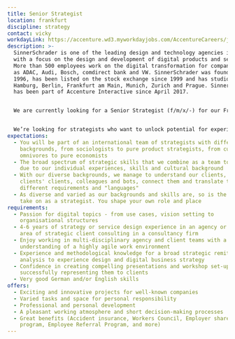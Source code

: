 ```yaml
---
title: Senior Strategist
location: frankfurt
discipline: strategy
contact: vicky
workdayLink: https://accenture.wd3.myworkdayjobs.com/AccentureCareers/job/Hamburg/Strategist--all-genders----SinnerSchrader_R00037836
description: >-
  SinnerSchrader is one of the leading design and technology agencies in Europe
  with a focus on the design and development of digital products and services.
  More than 500 employees work on the digital transformation for companies such
  as ADAC, Audi, Bosch, comdirect bank and VW. SinnerSchrader was founded in
  1996, has been listed on the stock exchange since 1999 and has studios in
  Hamburg, Berlin, Frankfurt am Main, Munich, Zurich and Prague. SinnerSchrader
  has been part of Accenture Interactive since April 2017.


  We are currently looking for a Senior Strategist (f/m/x/-) for our Frankfurt office.


  We’re looking for strategists who want to unlock potential for experiences that matter.  Strategists who design and revolutionize the digital platforms of tomorrow on the basis of sound methods, professional know-how and creative intuition. You are the kind of person who looks radically through the eyes of the user and develops beneficial and innovative solutions that make everyday life simpler and – above all – better. You are therefore equally at ease with service and experience design as you are with the standard strategy repertoire. You have a keen sense of brands and their business challenges in the digital age. You also have excellent communication and methodical skills in addition to an analytical and inspiring mind.
expectations:
  - You will be part of an international team of strategists with different
    backgrounds, from sociologists to pure product strategists, from cultural
    omnivores to pure economists
  - The broad spectrum of strategic skills that we combine as a team today is
    due to our individual experiences, skills and cultural background
  - With our diverse backgrounds, we manage to understand our clients, our
    clients' clients, colleagues and bots, connect them and translate the
    different requirements and "languages"
  - As diverse and varied as our backgrounds and skills are, so is the role you
    take on as a strategist. You shape your own role and place
requirements:
  - Passion for digital topics - from use cases, vision setting to
    organisational structures
  - 4-6 years of strategy or service design experience in an agency or in the
    area of strategic client consulting in a consultancy firm
  - Enjoy working in multi-disciplinary agency and client teams with a deep
    understanding of a highly agile work environment
  - Experience and methodological knowledge for a broad strategic remit - from
    analysis to experience design and digital business strategy
  - Confidence in creating compelling presentations and workshop set-ups - and
    successfully representing them to clients
  - Very good German and/or English skills
offers:
  - Exciting and innovative projects for well-known companies
  - Varied tasks and space for personal responsibility
  - Professional and personal development
  - A pleasant working atmosphere and short decision-making processes
  - Great benefits (Accident insurance, Workers Council, Employer share purchase
    program, Employee Referral Program, and more)
---
```

